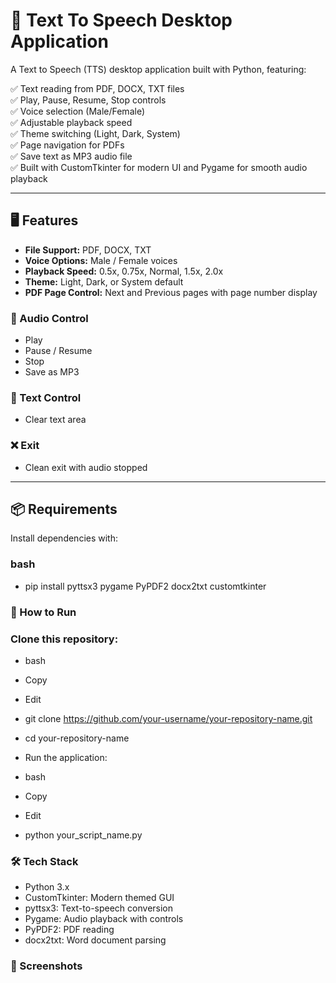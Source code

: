 # 📢 Text To Speech Desktop Application

A Text to Speech (TTS) desktop application built with Python, featuring:

✅ Text reading from PDF, DOCX, TXT files  
✅ Play, Pause, Resume, Stop controls  
✅ Voice selection (Male/Female)  
✅ Adjustable playback speed  
✅ Theme switching (Light, Dark, System)  
✅ Page navigation for PDFs  
✅ Save text as MP3 audio file  
✅ Built with CustomTkinter for modern UI and Pygame for smooth audio playback  

---

## 🖥️ Features

- **File Support:** PDF, DOCX, TXT  
- **Voice Options:** Male / Female voices  
- **Playback Speed:** 0.5x, 0.75x, Normal, 1.5x, 2.0x  
- **Theme:** Light, Dark, or System default  
- **PDF Page Control:** Next and Previous pages with page number display  

### 🎵 Audio Control
- Play
- Pause / Resume
- Stop
- Save as MP3

### 📝 Text Control
- Clear text area

### ❌ Exit
- Clean exit with audio stopped

---

## 📦 Requirements

Install dependencies with:

### bash
- pip install pyttsx3 pygame PyPDF2 docx2txt customtkinter

### 🚀 How to Run
### Clone this repository:

- bash
- Copy
- Edit
- git clone https://github.com/your-username/your-repository-name.git
- cd your-repository-name
- Run the application:
 
- bash
- Copy
- Edit
- python your_script_name.py
  
### 🛠️ Tech Stack
- Python 3.x
- CustomTkinter: Modern themed GUI
- pyttsx3: Text-to-speech conversion
- Pygame: Audio playback with controls
- PyPDF2: PDF reading
- docx2txt: Word document parsing

### 📌 Screenshots



